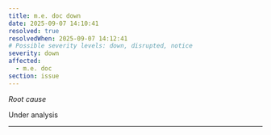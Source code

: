 ```yaml
---
title: m.e. doc down
date: 2025-09-07 14:10:41
resolved: true
resolvedWhen: 2025-09-07 14:12:41
# Possible severity levels: down, disrupted, notice
severity: down
affected:
  - m.e. doc
section: issue
---
```


*Root cause*

Under analysis

---


